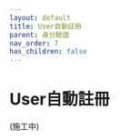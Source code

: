 ```yaml
---
layout: default
title: User自動註冊
parent: 身分驗證
nav_order: 7
has_children: false
---
```


# User自動註冊

(施工中)